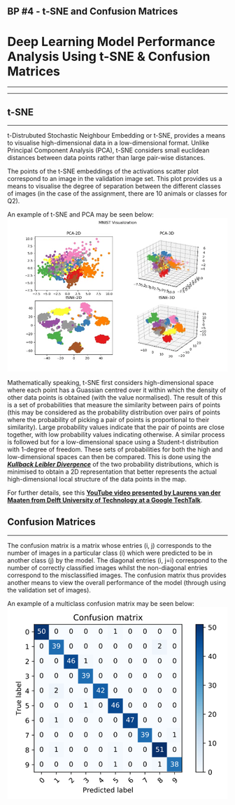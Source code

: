 ## BP #4 - t-SNE and Confusion Matrices

# Deep Learning Model Performance Analysis Using t-SNE & Confusion Matrices
---
---
## t-SNE
---
t-Distrubuted Stochastic Neighbour Embedding or t-SNE, provides a means to visualise high-dimensional data in a low-dimensional format. Unlike Principal Component Analysis (PCA), t-SNE considers small euclidean distances between data points rather than large pair-wise distances.

The points of the t-SNE embeddings of the activations scatter plot correspond to an image in the validation image set. This plot provides us a means to visualise the degree of separation between the different classes of images (in the case of the assignment, there are 10 animals or classes for Q2).

An example of t-SNE and PCA may be seen below:
![](/images/mnist-visualization-code-output-01.png "Example of t-SNE and PCA (credit: https://in2techs.com/mnist-visualization-using-pca-and-tsne-in-python/)")

Mathematically speaking, t-SNE first considers high-dimensional space where each point has a Guassian centred over it within which the density of other data points is obtained (with the value normalised). The result of this is a set of probabilities that measure the similarity between pairs of points (this may be considered as the probability distribution over pairs of points where the probability of picking a pair of points is proportional to their similarity). Large probability values indicate that the pair of points are close together, with low probability values indicating otherwise. A similar process is followed but for a low-dimensional space using a Student-t distribution with 1-degree of freedom. These sets of probabilities for both the high and low-dimensional spaces can then be compared. This is done using the [***Kullback Leibler Divergence***](https://en.wikipedia.org/wiki/Kullback%E2%80%93Leibler_divergence) of the two probability distributions, which is minimised to obtain a 2D representation that better represents the actual high-dimensional local structure of the data points in the map.

For further details, see this [**YouTube video presented by Laurens van der Maaten from Delft University of Technology at a Google TechTalk**](https://www.youtube.com/watch?v=RJVL80Gg3lA).

## Confusion Matrices
---
The confusion matrix is a matrix whose entries (i, j) corresponds to the number of images in a particular class (i) which were predicted to be in another class (j) by the model. The diagonal entries (i, j=i) correspond to the number of correctly classified images whilst the non-diagonal entries correspond to the misclassified images. The confusion matrix thus provides another means to view the overall performance of the model (through using the validation set of images).

An example of a multiclass confusion matrix may be seen below:
![](/images/confusion_matrix.png "Example of a Multi-Class Confusion Matrix (credit: https://in2techs.com/mnist-visualization-using-pca-and-tsne-in-python/)")
